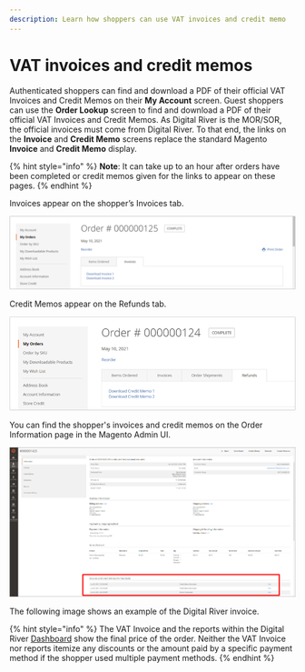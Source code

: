 ```yaml
---
description: Learn how shoppers can use VAT invoices and credit memo
---
```


# VAT invoices and credit memos

Authenticated shoppers can find and download a PDF of their official VAT Invoices and Credit Memos on their **My Account** screen. Guest shoppers can use the **Order Lookup** screen to find and download a PDF of their official VAT Invoices and Credit Memos. As Digital River is the MOR/SOR, the official invoices must come from Digital River. To that end, the links on the **Invoice** and **Credit Memo** screens replace the standard Magento **Invoice** and **Credit Memo** display.&#x20;

{% hint style="info" %}
**Note**: It can take up to an hour after orders have been completed or credit memos given for the links to appear on these pages.
{% endhint %}

Invoices appear on the shopper’s Invoices tab.

![](<../../.gitbook/assets/VAT invoice 1 (5).png>)

Credit Memos appear on the Refunds tab.

![](<../../.gitbook/assets/VAT invoice 2 (2).png>)

You can find the shopper's invoices and credit memos on the Order Information page in the Magento Admin UI.

![](../../.gitbook/assets/Invoicesandcreditmemos.PNG)

The following image shows an example of the Digital River invoice.

{% hint style="info" %}
The VAT Invoice and the reports within the Digital River [Dashboard](https://dashboard.digitalriver.com/login) show the final price of the order. Neither the VAT Invoice nor reports itemize any discounts or the amount paid by a specific payment method if the shopper used multiple payment methods.
{% endhint %}

